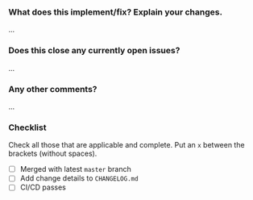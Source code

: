 ### What does this implement/fix? Explain your changes.

...

### Does this close any currently open issues?

...

### Any other comments?

...

### Checklist

Check all those that are applicable and complete. Put an `x` between the brackets (without spaces).

- [ ] Merged with latest `master` branch
- [ ] Add change details to `CHANGELOG.md`
- [ ] CI/CD passes
